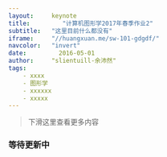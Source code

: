 ```yaml
---
layout:     keynote
title:         "计算机图形学2017年春季作业2"
subtitle:   "这里目前什么都没有"
iframe:     "//huangxuan.me/sw-101-gdgdf/"
navcolor:   "invert"
date:         2016-05-01
author:     "slientuill-余沛然"
tags:
    - xxxx
    - 图形学
    - xxxxxx
    - xxxxx
---
```



> 下滑这里查看更多内容


### 等待更新中
